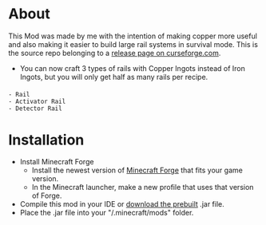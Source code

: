 
# About
This Mod was made by me with the intention of making copper more useful and also making it easier to build large rail systems in survival mode.
This is the source repo belonging to a [release page on curseforge.com](https://www.curseforge.com/minecraft/mc-mods/copper-rail-crafting).
- You can now craft 3 types of rails with Copper Ingots instead of Iron Ingots, but you will only get half as many rails per recipe.
####
    - Rail
    - Activator Rail
    - Detector Rail

# Installation
- Install Minecraft Forge
  - Install the newest version of [Minecraft Forge](https://files.minecraftforge.net/net/minecraftforge/forge) that fits your game version.
  - In the Minecraft launcher, make a new profile that uses that version of Forge.
- Compile this mod in your IDE or [download the prebuilt](https://www.curseforge.com/minecraft/mc-mods/copper-rail-crafting) .jar file.
- Place the .jar file into your "/.minecraft/mods" folder.





